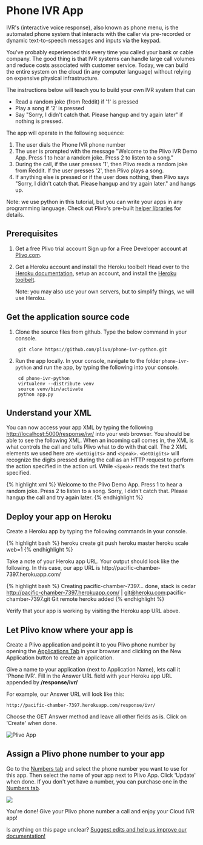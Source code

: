 # Phone IVR App

IVR's (interactive voice response), also known as phone menu, is the automated
phone system that interacts with the caller via pre-recorded or dynamic
text-to-speech messages and inputs via the keypad.

You've probably experienced this every time you called your bank or cable
company. The good thing is that IVR systems can handle large call volumes
and reduce costs associated with customer service. Today, we can build the
entire system on the cloud (in any computer language) without relying on
expensive physical infrastructure.

The instructions below will teach you to build your own IVR system that can

- Read a random joke (from Reddit) if '1' is pressed
- Play a song if '2' is pressed
- Say "Sorry, I didn't catch that. Please hangup and try again later" if nothing is pressed.


The app will operate in the following sequence:

1.  The user dials the Phone IVR phone number
2.  The user is prompted with the message "Welcome to the Plivo IVR Demo App. Press 1 to hear a random joke. Press 2 to listen to a song."
3.  During the call, if the user presses '1', then Plivo reads a random joke from Reddit. If the user presses '2', then Plivo plays a song.
4.  If anything else is pressed or if the user does nothing, then Plivo says "Sorry, I didn't catch that. Please hangup and try again later." and hangs up.

Note: we use python in this tutorial, but you can write your apps in any
programming language. Check out Plivo's pre-built [helper libraries](https://plivo.com/docs/helpers/) for details.

## Prerequisites

1. Get a free Plivo trial account
    Sign up for a Free Developer account at [Plivo.com](https://manage.plivo.com/accounts/login/).

2. Get a Heroku account and install the Heroku toolbelt
    Head over to the [Heroku documentation](https://devcenter.heroku.com/articles/quickstart),
    setup an account, and install the [Heroku toolbelt](https://toolbelt.heroku.com/).

    <div class="doc-note">Note: you may also use your own servers, but to simplify things, we will use Heroku.</div>


## Get the application source code

1. Clone the source files from github. Type the below command in your console.

        git clone https://github.com/plivo/phone-ivr-python.git


2. Run the app locally. In your console, navigate to the folder `phone-ivr-python` and run the app,
    by typing the following into your console.

        cd phone-ivr-python
        virtualenv --distribute venv
        source venv/bin/activate
        python app.py


## Understand your XML

You can now access your app XML by typing the following [http://localhost:5000/response/ivr/](http://localhost:5000/response/ivr/) into
your web browser. You should be able to see the following XML.
When an incoming call comes in, the XML is what controls the call and
tells Plivo what to do with that call. The 2 XML elements we used here
are `<GetDigits>` and `<Speak>`. `<GetDigits>` will recognize the digits
pressed during the call as an HTTP request to perform the action specified
in the action url. While `<Speak>` reads the text that's specified.


{% highlight xml %}
<Response>
    <GetDigits action="Server URL to response/ivr" method="POST" numDigits="1" retries="1" timeout="10">
        <Speak>
            Welcome to the Plivo Demo App. Press 1 to hear a random joke. Press 2 to listen to a song.
        </Speak>
    </GetDigits>
    <Speak>
        Sorry, I didn't catch that. Please hangup the call and try again later.
    </Speak>
</Response>
{% endhighlight %}


## Deploy your app on Heroku

Create a Heroku app by typing the following commands in your console.

{% highlight bash %}
heroku create
git push heroku master
heroku scale web=1
{% endhighlight %}


<div class="doc-note">
Take a note of your Heroku app URL. Your output should look like
the following. In this case, our app URL is http://pacific-chamber-7397.herokuapp.com/
</div>


{% highlight bash %}
Creating pacific-chamber-7397... done, stack is cedar
http://pacific-chamber-7397.herokuapp.com/ | git@heroku.com:pacific-chamber-7397.git
Git remote heroku added
{% endhighlight %}


Verify that your app is working by visiting the Heroku app URL above.


## Let Plivo know where your app is

Create a Plivo application and point it to you Plivo phone number by opening
the [Applications Tab](https://manage.plivo.com/app/) in your browser and clicking on the
New Application button to create an application.

Give a name to your application (next to Application Name), lets call it 'Phone IVR'.
Fill in the Answer URL field with your Heroku app URL appended by **/response/ivr/**


For example, our Answer URL will look like this:

    http://pacific-chamber-7397.herokuapp.com/response/ivr/

Choose the GET Answer method and leave all other fields as is. Click on 'Create' when done.

![Plivo App](https://new-ui-cms-plivo.s3.amazonaws.com/uploads/plivo_cloud___create_application.png)


## Assign a Plivo phone number to your app

Go to the [Numbers tab](https://manage.plivo.com/number) and select the phone
number you want to use for this app. Then select the name of your app next to Plivo App.
Click 'Update' when done. If you don't yet have a number, you can purchase one in the [Numbers tab](https://manage.plivo.com/number).

![](https://new-ui-cms-plivo.s3.amazonaws.com/uploads/scree_cap_plivo_cloud_edit_numbers.png)

You're done! Give your Plivo phone number a call and enjoy your Cloud IVR app!


Is anything on this page unclear? [Suggest edits and help us improve our documentation!](https://www.plivo.com/contact/support/)
